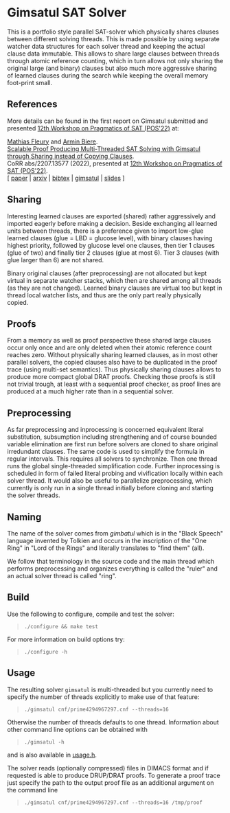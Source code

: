 # Gimsatul SAT Solver

This is a portfolio style parallel SAT-solver which physically shares
clauses between different solving threads.  This is made possible by using
separate watcher data structures for each solver thread and keeping the
actual clause data immutable.  This allows to share large clauses between
threads through atomic reference counting, which in turn allows not only
sharing the original large (and binary) clauses but also much more
aggressive sharing of learned clauses during the search while keeping the
overall memory foot-print small.

## References

More details can be found in the first report on Gimsatul submitted and presented
[12th Workshop on Pragmatics of SAT (POS'22)](http://www.pragmaticsofsat.org/2022)
at:


<a href="https://cca.informatik.uni-freiburg.de/fleury/index.html#publications">Mathias Fleury</a>
and
<a href="https://cca.informatik.uni-freiburg.de/biere/index.html#publications">Armin Biere</a>.
<br>
<a href="https://cca.informatik.uni-freiburg.de/papers/FleuryBiere-ARXIV22.pdf">Scalable Proof Producing Multi-Threaded SAT Solving with Gimsatul through Sharing instead of Copying Clauses</a>.
<br>
CoRR abs/2207.13577 (2022), presented at
<a href="http://www.pragmaticsofsat.org/2022/">12th Workshop on Pragmatics of SAT (POS'22)</a>.
<br>
[ <a href="https://cca.informatik.uni-freiburg.de/papers/FleuryBiere-ARXIV22.pdf">paper</a>
| <a href="http://arxiv.org/abs/2207.13577">arxiv</a>
| <a href="https://cca.informatik.uni-freiburg.de/papers/FleuryBiere-ARXIV22.bib">bibtex</a>
| <a href="https://github.com/arminbiere/gimsatul">gimsatul</a>
| <a href="https://cca.informatik.uni-freiburg.de/biere/talks/Biere-POS22-talk.pdf">slides</a>
]

## Sharing

Interesting learned clauses are exported (shared) rather aggressively and
imported eagerly before making a decision.  Beside exchanging all learned
units between threads, there is a preference given to import low-glue
learned clauses (glue = LBD = glucose level), with binary clauses having
highest priority, followed by glucose level one clauses, then tier 1 clauses
(glue of two) and finally tier 2 clauses (glue at most 6).  Tier 3 clauses
(with glue larger than 6) are not shared.

Binary original clauses (after preprocessing) are not allocated but kept
virtual in separate watcher stacks, which then are shared among all threads
(as they are not changed).  Learned binary clauses are virtual too but
kept in thread local watcher lists, and thus are the only part really
physically copied.

## Proofs

From a memory as well as proof perspective these shared large clauses occur
only once and are only deleted when their atomic reference count reaches
zero.  Without physically sharing learned clauses, as in most other parallel
solvers, the copied clauses also have to be duplicated in the proof trace
(using multi-set semantics).  Thus physically sharing clauses allows to
produce more compact global DRAT proofs.  Checking those proofs is still not
trivial trough, at least with a sequential proof checker, as proof lines are
produced at a much higher rate than in a sequential solver.

## Preprocessing

As far preprocessing and inprocessing is concerned equivalent literal
substitution, subsumption including strengthening and of course bounded
variable elimination are first run before solvers are cloned to share
original irredundant clauses.  The same code is used to simplify the
formula in regular intervals. This requires all solvers to synchronize.
Then one thread runs the global single-threaded simplification code.
Further inprocessing is scheduled in form of failed literal probing and
vivification locally within each solver thread.  It would also be useful to
parallelize preprocessing, which currently is only run in a single thread
initially before cloning and starting the solver threads.

## Naming

The name of the solver comes from *gimbatul* which is in the "Black Speech"
language invented by Tolkien and occurs in the inscription of the "One Ring"
in "Lord of the Rings" and literally translates to "find them" (all).

We follow that terminology in the source code and the main thread which
performs preprocessing and organizes everything is called the "ruler" and
an actual solver thread is called "ring".

## Build

Use the following to configure, compile and test the solver:

> `./configure && make test`

For more information on build options try:

> `./configure -h`

## Usage

The resulting solver `gimsatul` is multi-threaded but you currently
need to specify the number of threads explicitly to make use of that
feature:

> `./gimsatul cnf/prime4294967297.cnf --threads=16`

Otherwise the number of threads defaults to one thread.  Information about
other command line options can be obtained with

> `./gimsatul -h`

and is also available in [usage.h](usage.h).

The solver reads (optionally compressed) files in DIMACS format
and if requested is able to produce DRUP/DRAT proofs. To generate a
proof trace just specify the path to the output proof file
as an additional argument on the command line

> `./gimsatul cnf/prime4294967297.cnf --threads=16 /tmp/proof`

